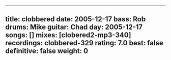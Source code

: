 
---
title: clobbered
date: 2005-12-17
bass:	Rob
drums:	Mike
guitar:	Chad
day: 2005-12-17
songs: []
mixes: [clobered2-mp3-340]
recordings: clobbered-329
rating: 7.0
best: false
definitive: false
weight: 0
---
